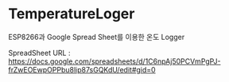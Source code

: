 # TemperatureLoger
ESP8266과 Google Spread Sheet를 이용한 온도 Logger

SpreadSheet URL : https://docs.google.com/spreadsheets/d/1C6npAj50PCVmPgPJ-frZwEOEwpOPPbu8lip87sGQKdU/edit#gid=0

